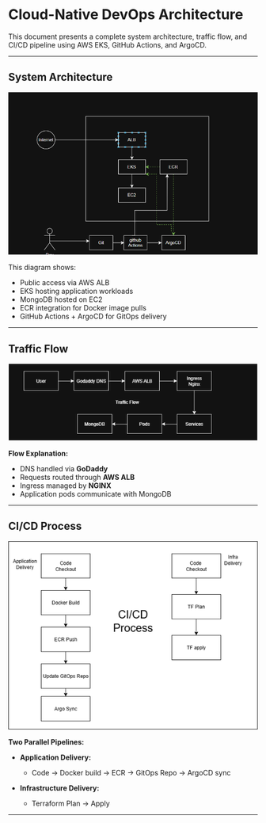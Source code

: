 # Cloud-Native DevOps Architecture

This document presents a complete system architecture, traffic flow, and CI/CD pipeline using AWS EKS, GitHub Actions, and ArgoCD.

---

## System Architecture

![System Architecture](./system-arch.png)

This diagram shows:
- Public access via AWS ALB
- EKS hosting application workloads
- MongoDB hosted on EC2
- ECR integration for Docker image pulls
- GitHub Actions + ArgoCD for GitOps delivery

---

## Traffic Flow

![Traffic Flow](./traffic-flow.png)

**Flow Explanation:**

- DNS handled via **GoDaddy**
- Requests routed through **AWS ALB**
- Ingress managed by **NGINX**
- Application pods communicate with MongoDB

---

## CI/CD Process

![CI/CD Pipeline](./ci-cd.png)

**Two Parallel Pipelines:**

- **Application Delivery:**
  - Code → Docker build → ECR → GitOps Repo → ArgoCD sync

- **Infrastructure Delivery:**
  - Terraform Plan → Apply

---

